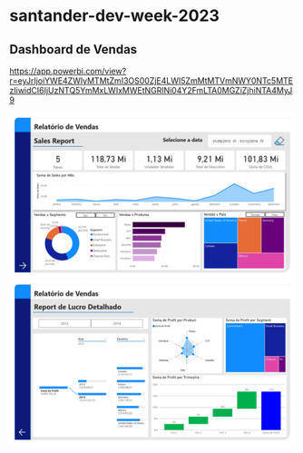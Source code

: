 # santander-dev-week-2023

## Dashboard de Vendas

https://app.powerbi.com/view?r=eyJrIjoiYWE4ZWIyMTMtZmI3OS00ZjE4LWI5ZmMtMTVmNWY0NTc5MTEzIiwidCI6IjUzNTQ5YmMxLWIxMWEtNGRlNi04Y2FmLTA0MGZiZjhiNTA4MyJ9

<img src="/powerbi/vendas_page-0001.jpg">
<img src="/powerbi/vendas_page-0002.jpg">
